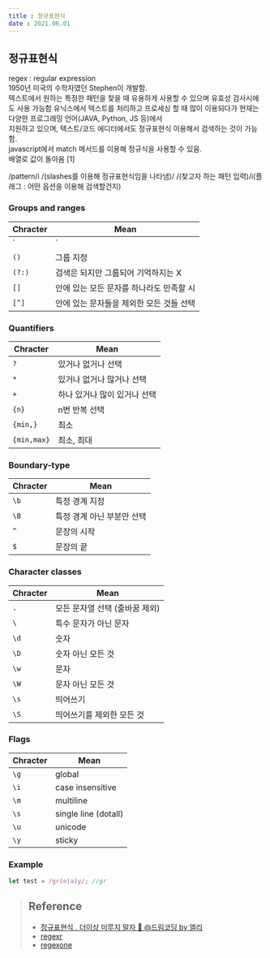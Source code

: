 ```yaml
---
title : 정규표현식  
date : 2021.06.01
---
```


## 정규표현식
regex : regular expression  
1950년 미국의 수학자였던 Stephen이 개발함.  
텍스트에서 원하는 특정한 패턴을 찾을 때 유용하게 사용할 수 있으며 유효성 검사시에도 사용 가능함
유닉스에서 텍스트를 처리하고 프로세싱 할 때 많이 이용되다가 현재는 다양한 프로그래밍 언어(JAVA, Python, JS 등)에서  
지원하고 있으며, 텍스트/코드 에디터에서도 정규표현식 이용해서 검색하는 것이 가능함.  
javascript에서 match 메서드를 이용해 정규식을 사용할 수 있음.  
배열로 값이 돌아옴 [1]


/pattern/i
/(slashes를 이용해 정규표현식임을 나타냄)/
/(찾고자 하는 패턴 입력)/i(플래그 : 어떤 옵션을 이용해 검색할건지)


### Groups and ranges
|Chracter|Mean|
|--|--|
|`|`|또는|
|`()`|그룹 지정|
|`(?:)`|검색은 되지만 그룹되어 기억하지는 X|
|`[]`|안에 있는 모든 문자를 하나라도 만족할 시|
|`[^]`|안에 있는 문자들을 제외한 모든 것들 선택|


### Quantifiers
|Chracter|Mean|
|--|--|
|`?`|있거나 없거나 선택|
|`*`|있거나 없거나 많거나 선택|
|`+`|하나 있거나 많이 있거나 선택|
|`{n}`|n번 반복 선택|
|`{min,}`|최소|
|`{min,max}`|최소, 최대|


### Boundary-type
|Chracter|Mean|
|--|--|
|`\b`|특정 경계 지정|
|`\B`|특정 경계 아닌 부분만 선택|
|`^`|문장의 시작|
|`$`|문장의 끝|


### Character classes
|Chracter|Mean|
|--|--|
|`.`|모든 문자열 선택 (줄바꿈 제외)|
|`\`|특수 문자가 아닌 문자|
|`\d`|숫자|
|`\D`|숫자 아닌 모든 것|
|`\w`|문자|
|`\W`|문자 아닌 모든 것|
|`\s`|띄어쓰기|
|`\S`|띄어쓰기를 제외한 모든 것|


### Flags
|Chracter|Mean|
|--|--|
|`\g`|global|
|`\i`|case insensitive|
|`\m`|multiline|
|`\s`|single line (dotall)|
|`\u`|unicode|
|`\y`|sticky|



### Example
```ts
let test = /gr(e|a)y/; //gr
```
 


> ## Reference
> * [정규표현식 , 더이상 미루지 말자 🤩 @드림코딩 by 엘리](https://www.youtube.com/watch?v=t3M6toIflyQ&list=PLv2d7VI9OotSn1ThdDeqvBx8QuRSd01qv)
> * [regexr](https://regexr.com/5mhou)
> * [regexone](https://regexone.com/)

